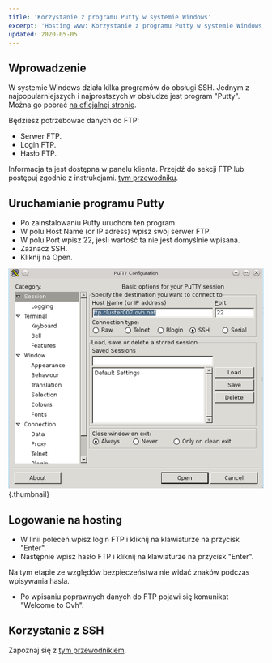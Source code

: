```yaml
---
title: 'Korzystanie z programu Putty w systemie Windows'
excerpt: 'Hosting www: Korzystanie z programu Putty w systemie Windows'
updated: 2020-05-05
---
```


## Wprowadzenie 
W systemie Windows działa kilka programów do obsługi SSH. Jednym z najpopularniejszych i najprostszych w obsłudze jest program "Putty". 
Można go pobrać [na oficjalnej stronie](http://www.putty.org/).

Będziesz potrzebować danych do FTP:

- Serwer FTP.
- Login FTP.
- Hasło FTP.

Informacja ta jest dostępna w panelu klienta. Przejdź do sekcji FTP lub postępuj zgodnie z instrukcjami.
[tym przewodniku](/pages/web_cloud/web_hosting/ftp_connection).

## Uruchamianie programu Putty

- Po zainstalowaniu Putty uruchom ten program. 
- W polu Host Name (or IP adress) wpisz swój serwer FTP.
- W polu Port wpisz 22, jeśli wartość ta nie jest domyślnie wpisana.
- Zaznacz SSH.
- Kliknij na Open.

![Putty](images/configuration.png){.thumbnail}

## Logowanie na hosting

- W linii poleceń wpisz login FTP i kliknij na klawiaturze na przycisk "Enter".
- Następnie wpisz hasło FTP i kliknij na klawiaturze na przycisk "Enter".

Na tym etapie ze względów bezpieczeństwa nie widać znaków podczas wpisywania hasła. 

- Po wpisaniu poprawnych danych do FTP pojawi się komunikat "Welcome to Ovh".

## Korzystanie z SSH
Zapoznaj się z [tym przewodnikiem](https://www.ovh.pl/g1962.hosting_www_ssh_na_hostingu).

